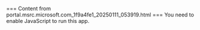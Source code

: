 === Content from portal.msrc.microsoft.com_1f9a4fe1_20250111_053919.html ===
You need to enable JavaScript to run this app.
